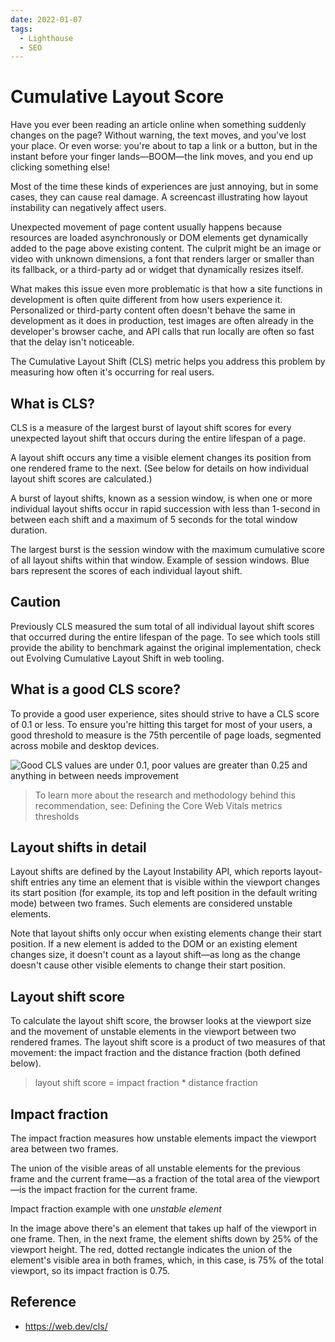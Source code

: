 ```yaml
---
date: 2022-01-07
tags:
  - Lighthouse
  - SEO
---
```


# Cumulative Layout Score

Have you ever been reading an article online when something suddenly changes on the page? Without warning, the text moves, and you've lost your place. Or even worse: you're about to tap a link or a button, but in the instant before your finger lands—BOOM—the link moves, and you end up clicking something else!

Most of the time these kinds of experiences are just annoying, but in some cases, they can cause real damage.
A screencast illustrating how layout instability can negatively affect users.

Unexpected movement of page content usually happens because resources are loaded asynchronously or DOM elements get dynamically added to the page above existing content. The culprit might be an image or video with unknown dimensions, a font that renders larger or smaller than its fallback, or a third-party ad or widget that dynamically resizes itself.

What makes this issue even more problematic is that how a site functions in development is often quite different from how users experience it. Personalized or third-party content often doesn't behave the same in development as it does in production, test images are often already in the developer's browser cache, and API calls that run locally are often so fast that the delay isn't noticeable.

The Cumulative Layout Shift (CLS) metric helps you address this problem by measuring how often it's occurring for real users.

## What is CLS?

CLS is a measure of the largest burst of layout shift scores for every unexpected layout shift that occurs during the entire lifespan of a page.

A layout shift occurs any time a visible element changes its position from one rendered frame to the next. (See below for details on how individual layout shift scores are calculated.)

A burst of layout shifts, known as a session window, is when one or more individual layout shifts occur in rapid succession with less than 1-second in between each shift and a maximum of 5 seconds for the total window duration.

The largest burst is the session window with the maximum cumulative score of all layout shifts within that window.
Example of session windows. Blue bars represent the scores of each individual layout shift.

## Caution

Previously CLS measured the sum total of all individual layout shift scores that occurred during the entire lifespan of the page. To see which tools still provide the ability to benchmark against the original implementation, check out Evolving Cumulative Layout Shift in web tooling.

## What is a good CLS score?

To provide a good user experience, sites should strive to have a CLS score of 0.1 or less. To ensure you're hitting this target for most of your users, a good threshold to measure is the 75th percentile of page loads, segmented across mobile and desktop devices.

![Good CLS values are under 0.1, poor values are greater than 0.25 and anything in between needs improvement](https://web-dev.imgix.net/image/tcFciHGuF3MxnTr1y5ue01OGLBn2/9mWVASbWDLzdBUpVcjE1.svg)

> To learn more about the research and methodology behind this recommendation, see: Defining the Core Web Vitals metrics thresholds

## Layout shifts in detail

Layout shifts are defined by the Layout Instability API, which reports layout-shift entries any time an element that is visible within the viewport changes its start position (for example, its top and left position in the default writing mode) between two frames. Such elements are considered unstable elements.

Note that layout shifts only occur when existing elements change their start position. If a new element is added to the DOM or an existing element changes size, it doesn't count as a layout shift—as long as the change doesn't cause other visible elements to change their start position.

## Layout shift score

To calculate the layout shift score, the browser looks at the viewport size and the movement of unstable elements in the viewport between two rendered frames. The layout shift score is a product of two measures of that movement: the impact fraction and the distance fraction (both defined below).

> layout shift score = impact fraction \* distance fraction

## Impact fraction

The impact fraction measures how unstable elements impact the viewport area between two frames.

The union of the visible areas of all unstable elements for the previous frame and the current frame—as a fraction of the total area of the viewport—is the impact fraction for the current frame.

Impact fraction example with one _unstable element_

In the image above there's an element that takes up half of the viewport in one frame. Then, in the next frame, the element shifts down by 25% of the viewport height. The red, dotted rectangle indicates the union of the element's visible area in both frames, which, in this case, is 75% of the total viewport, so its impact fraction is 0.75.

## Reference

- https://web.dev/cls/

